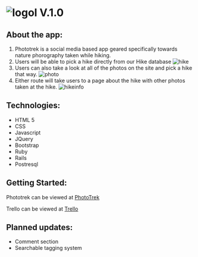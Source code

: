 # ![logol](https://i.imgur.com/y2IRgI7.png) V.1.0
## About the app:
1. Phototrek is a social media based app geared specifically towards nature phorography taken while hiking. 
2. Users will be able to pick a hike directly from our Hike database 
![hike](http://i.imgur.com/Zt0qTX9.png)
3. Users can also take a look at all of the photos on the site and pick a hike that way.
![photo](http://i.imgur.com/wUTaLFB.png)
4. Either route will take users to a page about the hike with other photos taken at the hike. 
![hikeinfo](http://i.imgur.com/yjYwjDR.png)


## Technologies:
* HTML 5
* CSS
* Javascript
* JQuery
* Bootstrap
* Ruby
* Rails
* Postresql

## Getting Started:
Phototrek can be viewed at [PhotoTrek](http://phototrek.herokuapp.com/)

Trello can be viewed at [Trello](https://trello.com/b/lB5n5tUe/phototrek)

## Planned updates:
* Comment section
* Searchable tagging system
